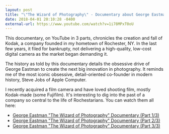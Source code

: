 ```yaml
---
layout: post
title: "\"The Wizard of Photography\" - Documentary about George Eastman"
date: 2018-04-01 20:10:28 -0400
external-url: https://www.youtube.com/watch?v=1i78MPxT0oU
---
```


This documentary, on YouTube in 3 parts, chronicles the creation and fall
of Kodak, a company founded in my hometown of Rochester, NY. In the last
few years, it filed for bankrupty, not delivering a high-quality, low-cost
digital camera as the market began demanding it.

The history as told by this documentary details the obsessive drive of
George Eastman to create the next big innovation in photography. It reminds
me of the most iconic obsessive, detail-oriented co-founder in modern
history, Steve Jobs of Apple Computer.

I recently acquired a film camera and have loved shooting film, mostly
Kodak-made (some Fujifilm). It's interesting to dig into the past of a
company so central to the life of Rochestarians. You can watch them all here:

- [George Eastman "The Wizard of Photography" Documentary (Part 1/3)](https://www.youtube.com/watch?v=1i78MPxT0oU)
- [George Eastman "The Wizard of Photography" Documentary (Part 2/3)](https://www.youtube.com/watch?v=1gWp00fr4I0)
- [George Eastman "The Wizard of Photography" Documentary (Part 3/3)](https://www.youtube.com/watch?v=RwwWO6iqkUg)
